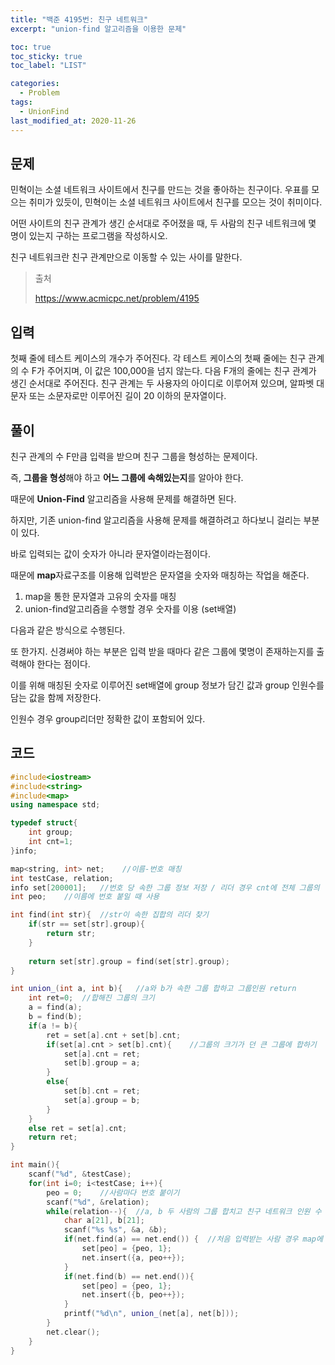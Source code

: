```yaml
---
title: "백준 4195번: 친구 네트워크"
excerpt: "union-find 알고리즘을 이용한 문제"

toc: true
toc_sticky: true
toc_label: "LIST"

categories:
  - Problem
tags:
  - UnionFind
last_modified_at: 2020-11-26
---
```


## 문제

민혁이는 소셜 네트워크 사이트에서 친구를 만드는 것을 좋아하는 친구이다. 우표를 모으는 취미가 있듯이, 민혁이는 소셜 네트워크 사이트에서 친구를 모으는 것이 취미이다.

어떤 사이트의 친구 관계가 생긴 순서대로 주어졌을 때, 두 사람의 친구 네트워크에 몇 명이 있는지 구하는 프로그램을 작성하시오.

친구 네트워크란 친구 관계만으로 이동할 수 있는 사이를 말한다.



> 출처
>
> <https://www.acmicpc.net/problem/4195>



## 입력

첫째 줄에 테스트 케이스의 개수가 주어진다. 각 테스트 케이스의 첫째 줄에는 친구 관계의 수 F가 주어지며, 이 값은 100,000을 넘지 않는다. 다음 F개의 줄에는 친구 관계가 생긴 순서대로 주어진다. 친구 관계는 두 사용자의 아이디로 이루어져 있으며, 알파벳 대문자 또는 소문자로만 이루어진 길이 20 이하의 문자열이다.



## 풀이

친구 관계의 수 F만큼 입력을 받으며 친구 그룹을 형성하는 문제이다.

즉, **그룹을 형성**해야 하고 **어느 그룹에 속해있는지**를 알아야 한다.



때문에 **Union-Find** 알고리즘을 사용해 문제를 해결하면 된다.



하지만, 기존 union-find 알고리즘을 사용해 문제를 해결하려고 하다보니 걸리는 부분이 있다.

바로 입력되는 값이 숫자가 아니라 문자열이라는점이다.

때문에 **map**자료구조를 이용해 입력받은 문자열을 숫자와 매칭하는 작업을 해준다.



1. map을 통한 문자열과 고유의 숫자를 매칭
2. union-find알고리즘을 수행할 경우 숫자를 이용 (set배열)

다음과 같은 방식으로 수행된다.



또 한가지. 신경써야 하는 부분은 입력 받을 때마다 같은 그룹에 몇명이 존재하는지를 출력해야 한다는 점이다.

이를 위해 매칭된 숫자로 이루어진 set배열에 group 정보가 담긴 값과 group 인원수를 담는 값을 함께 저장한다.

인원수 경우 group리더만 정확한 값이 포함되어 있다.



## 코드

``` c++
#include<iostream>
#include<string>
#include<map>
using namespace std;

typedef struct{
    int group;
    int cnt=1;
}info;

map<string, int> net;    //이름-번호 매칭
int testCase, relation;
info set[200001];	//번호 당 속한 그룹 정보 저장 / 리더 경우 cnt에 전체 그룹의 인원 수 저장됨
int peo;	//이름에 번호 붙일 때 사용

int find(int str){	//str이 속한 집합의 리더 찾기
    if(str == set[str].group){
        return str;
    }
    
    return set[str].group = find(set[str].group);
}

int union_(int a, int b){	//a와 b가 속한 그룹 합하고 그룹인원 return
    int ret=0;	//합해진 그룹의 크기
    a = find(a);
    b = find(b);
    if(a != b){
        ret = set[a].cnt + set[b].cnt;
        if(set[a].cnt > set[b].cnt){	//그룹의 크기가 던 큰 그룹에 합하기
            set[a].cnt = ret;
            set[b].group = a;
        }
        else{
            set[b].cnt = ret;
            set[a].group = b;
        }
    }
    else ret = set[a].cnt;
    return ret;
}

int main(){
    scanf("%d", &testCase);
    for(int i=0; i<testCase; i++){
        peo = 0;	//사람마다 번호 붙이기
        scanf("%d", &relation);
        while(relation--){	//a, b 두 사람의 그룹 합치고 친구 네트워크 인원 수 출력
            char a[21], b[21];
            scanf("%s %s", &a, &b);
            if(net.find(a) == net.end()) {	//처음 입력받는 사람 경우 map에 새로 생성
                set[peo] = {peo, 1};
                net.insert({a, peo++});
            }
            if(net.find(b) == net.end()){
                set[peo] = {peo, 1};
                net.insert({b, peo++});
            }
            printf("%d\n", union_(net[a], net[b]));
        }
        net.clear();
    }
}
```



